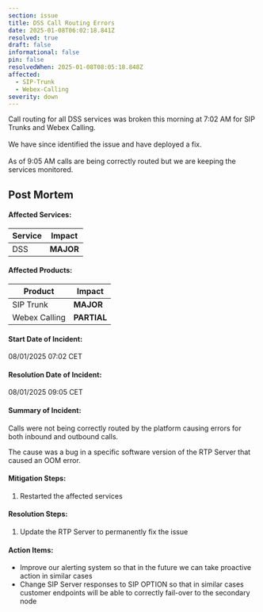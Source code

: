 ```yaml
---
section: issue
title: DSS Call Routing Errors
date: 2025-01-08T06:02:18.841Z
resolved: true
draft: false
informational: false
pin: false
resolvedWhen: 2025-01-08T08:05:18.848Z
affected:
  - SIP-Trunk
  - Webex-Calling
severity: down
---
```

Call routing for all DSS services was broken this morning at 7:02 AM for SIP Trunks and Webex Calling.\
\
We have since identified the issue and have deployed a fix.\
\
As of 9:05 AM calls are being correctly routed but we are keeping the services monitored.



## P﻿ost Mortem



#### **Affected Services:**

| **Service** | **Impact** |
| ----------- | ---------- |
| DSS         | **MAJOR**  |



#### **Affected Products:**

| **Product**   | **Impact**  |
| ------------- | ----------- |
| SIP Trunk     | **MAJOR**   |
| Webex Calling | **PARTIAL** |



#### **Start Date of Incident:**

08/01/2025 07:02 CET

#### **Resolution Date of Incident:**

08/01/2025 09:05 CET

#### **Summary of Incident:**

Calls were not being correctly routed by the platform causing errors for both inbound and outbound calls.

The cause was a bug in a specific software version of the RTP Server that caused an OOM error.

#### **Mitigation Steps:**

1. Restarted the affected services

#### **Resolution Steps:**

1. Update the RTP Server to permanently fix the issue

#### **Action Items:**

* Improve our alerting system so that in the future we can take proactive action in similar cases
* Change SIP Server responses to SIP OPTION so that in similar cases customer endpoints will be able to correctly fail-over to the secondary node
